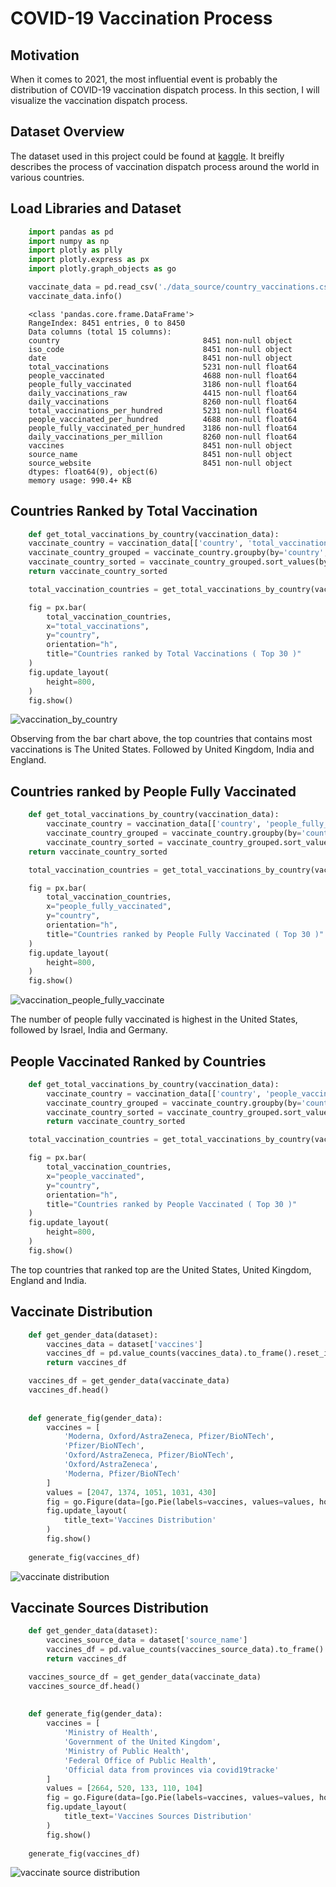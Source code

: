 # COVID-19 Vaccination Process 

## Motivation 
When it comes to 2021, the most influential event is probably the distribution of COVID-19 vaccination dispatch process. In this section, I will visualize the vaccination dispatch process. 

## Dataset Overview 
The dataset used in this project could be found at [kaggle](https://www.kaggle.com/gpreda/covid-world-vaccination-progress). It breifly describes the process of vaccination dispatch process around the world in various countries. 

## Load Libraries and Dataset 

```python
    import pandas as pd 
    import numpy as np 
    import plotly as plly 
    import plotly.express as px 
    import plotly.graph_objects as go 

    vaccinate_data = pd.read_csv('./data_source/country_vaccinations.csv')
    vaccinate_data.info()
```

```text 
    <class 'pandas.core.frame.DataFrame'>
    RangeIndex: 8451 entries, 0 to 8450
    Data columns (total 15 columns):
    country                                8451 non-null object
    iso_code                               8451 non-null object
    date                                   8451 non-null object
    total_vaccinations                     5231 non-null float64
    people_vaccinated                      4688 non-null float64
    people_fully_vaccinated                3186 non-null float64
    daily_vaccinations_raw                 4415 non-null float64
    daily_vaccinations                     8260 non-null float64
    total_vaccinations_per_hundred         5231 non-null float64
    people_vaccinated_per_hundred          4688 non-null float64
    people_fully_vaccinated_per_hundred    3186 non-null float64
    daily_vaccinations_per_million         8260 non-null float64
    vaccines                               8451 non-null object
    source_name                            8451 non-null object
    source_website                         8451 non-null object
    dtypes: float64(9), object(6)
    memory usage: 990.4+ KB 
```

## Countries Ranked by Total Vaccination 

```python 
    def get_total_vaccinations_by_country(vaccination_data):
    vaccinate_country = vaccination_data[['country', 'total_vaccinations']]
    vaccinate_country_grouped = vaccinate_country.groupby(by='country', as_index = False).sum()
    vaccinate_country_sorted = vaccinate_country_grouped.sort_values(by='total_vaccinations', ascending=False)
    return vaccinate_country_sorted

    total_vaccination_countries = get_total_vaccinations_by_country(vaccinate_data).head(30)

    fig = px.bar(
        total_vaccination_countries, 
        x="total_vaccinations", 
        y="country", 
        orientation="h",
        title="Countries ranked by Total Vaccinations ( Top 30 )"
    )
    fig.update_layout(
        height=800, 
    )
    fig.show()
```

![vaccination_by_country](./img/countries_ranked_vaccinations.png) 

Observing from the bar chart above, the top countries that contains most vaccinations is The United States. Followed by United Kingdom, India and England. 

## Countries ranked by People Fully Vaccinated 

```python
    def get_total_vaccinations_by_country(vaccination_data):
        vaccinate_country = vaccination_data[['country', 'people_fully_vaccinated']]
        vaccinate_country_grouped = vaccinate_country.groupby(by='country', as_index = False).sum()
        vaccinate_country_sorted = vaccinate_country_grouped.sort_values(by='people_fully_vaccinated', ascending=False)
    return vaccinate_country_sorted

    total_vaccination_countries = get_total_vaccinations_by_country(vaccinate_data).head(30)

    fig = px.bar(
        total_vaccination_countries, 
        x="people_fully_vaccinated", 
        y="country", 
        orientation="h",
        title="Countries ranked by People Fully Vaccinated ( Top 30 )"
    )
    fig.update_layout(
        height=800, 
    )
    fig.show()
```

![vaccination_people_fully_vaccinate](./img/countries_ranked_vaccinations.png) 

The number of people fully vaccinated is highest in the United States, followed by Israel, India and Germany. 

## People Vaccinated Ranked by Countries 

```python
    def get_total_vaccinations_by_country(vaccination_data):
        vaccinate_country = vaccination_data[['country', 'people_vaccinated']]
        vaccinate_country_grouped = vaccinate_country.groupby(by='country', as_index = False).sum()
        vaccinate_country_sorted = vaccinate_country_grouped.sort_values(by='people_vaccinated', ascending=False)
        return vaccinate_country_sorted

    total_vaccination_countries = get_total_vaccinations_by_country(vaccinate_data).head(30)

    fig = px.bar(
        total_vaccination_countries, 
        x="people_vaccinated", 
        y="country", 
        orientation="h",
        title="Countries ranked by People Vaccinated ( Top 30 )"
    )
    fig.update_layout(
        height=800, 
    )
    fig.show()
```

The top countries that ranked top are the United States, United Kingdom, England and India. 

## Vaccinate Distribution 

```python
    def get_gender_data(dataset):
        vaccines_data = dataset['vaccines']
        vaccines_df = pd.value_counts(vaccines_data).to_frame().reset_index()
        return vaccines_df 

    vaccines_df = get_gender_data(vaccinate_data)
    vaccines_df.head()
    
    
    def generate_fig(gender_data):
        vaccines = [
            'Moderna, Oxford/AstraZeneca, Pfizer/BioNTech',
            'Pfizer/BioNTech',
            'Oxford/AstraZeneca, Pfizer/BioNTech',
            'Oxford/AstraZeneca',
            'Moderna, Pfizer/BioNTech'
        ]
        values = [2047, 1374, 1051, 1031, 430]
        fig = go.Figure(data=[go.Pie(labels=vaccines, values=values, hole=.3)])
        fig.update_layout(
            title_text='Vaccines Distribution'
        )
        fig.show()
    
    generate_fig(vaccines_df)
```
![vaccinate distribution](./img/Vaccinate_distribution.png)


## Vaccinate Sources Distribution 

```python
    def get_gender_data(dataset):
        vaccines_source_data = dataset['source_name']
        vaccines_df = pd.value_counts(vaccines_source_data).to_frame().reset_index()
        return vaccines_df 

    vaccines_source_df = get_gender_data(vaccinate_data)
    vaccines_source_df.head()
    
    
    def generate_fig(gender_data):
        vaccines = [
            'Ministry of Health',
            'Government of the United Kingdom',
            'Ministry of Public Health',
            'Federal Office of Public Health',
            'Official data from provinces via covid19tracke'
        ]
        values = [2664, 520, 133, 110, 104]
        fig = go.Figure(data=[go.Pie(labels=vaccines, values=values, hole=.3)])
        fig.update_layout(
            title_text='Vaccines Sources Distribution'
        )
        fig.show()
    
    generate_fig(vaccines_df)
```

![vaccinate source distribution](./img/vaccinate_sources.png)

